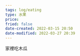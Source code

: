 ```yaml
---
tags: log/eating
type: 水果
price: 
fried: false
date-created: 2022-03-15 20:50
date-modified: 2022-03-27 20:39
---
```


家裡吃木瓜